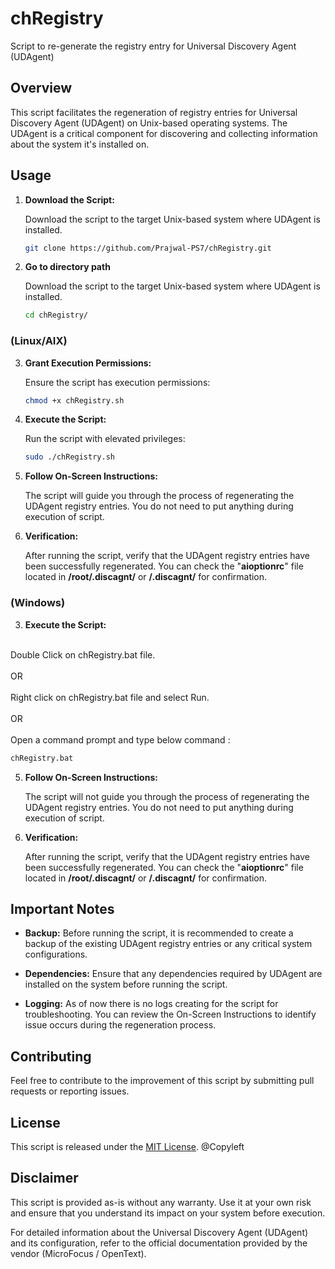 # chRegistry

Script to re-generate the registry entry for Universal Discovery Agent (UDAgent)
## Overview

This script facilitates the regeneration of registry entries for Universal Discovery Agent (UDAgent) on Unix-based operating systems. The UDAgent is a critical component for discovering and collecting information about the system it's installed on.

## Usage

1. **Download the Script:**

   Download the script to the target Unix-based system where UDAgent is installed.
      ```bash
   git clone https://github.com/Prajwal-PS7/chRegistry.git
   ```

2. **Go to directory path**

   Download the script to the target Unix-based system where UDAgent is installed.
      ```bash
   cd chRegistry/
   ```
### (Linux/AIX)

3. **Grant Execution Permissions:**

   Ensure the script has execution permissions:

   ```bash
   chmod +x chRegistry.sh
   ```

4. **Execute the Script:**

   Run the script with elevated privileges:

   ```bash
   sudo ./chRegistry.sh
   ```

5. **Follow On-Screen Instructions:**

   The script will guide you through the process of regenerating the UDAgent registry entries. You do not need to put anything during execution of script.

6. **Verification:**

   After running the script, verify that the UDAgent registry entries have been successfully regenerated. You can check the "**aioptionrc**" file located in **/root/.discagnt/** or **/.discagnt/** for confirmation.

### (Windows)

3. **Execute the Script:**
<br>
Double Click on chRegistry.bat file.
<br><br >OR <br><br>
Right click on chRegistry.bat file and select Run.
<br><br>OR <br><br>
Open a command prompt and type below command :

   ```bash
   chRegistry.bat
   ```
   

5. **Follow On-Screen Instructions:**

   The script will not guide you through the process of regenerating the UDAgent registry entries. You do not need to put anything during execution of script.

6. **Verification:**

   After running the script, verify that the UDAgent registry entries have been successfully regenerated. You can check the "**aioptionrc**" file located in **/root/.discagnt/** or **/.discagnt/** for confirmation.


## Important Notes

- **Backup:**
  Before running the script, it is recommended to create a backup of the existing UDAgent registry entries or any critical system configurations.

- **Dependencies:**
  Ensure that any dependencies required by UDAgent are installed on the system before running the script.

- **Logging:**
  As of now there is no logs creating for the script for troubleshooting. You can review the On-Screen Instructions to identify issue occurs during the regeneration process.

## Contributing

Feel free to contribute to the improvement of this script by submitting pull requests or reporting issues.

## License

This script is released under the [MIT License](LICENSE). @Copyleft 

## Disclaimer

This script is provided as-is without any warranty. Use it at your own risk and ensure that you understand its impact on your system before execution.

For detailed information about the Universal Discovery Agent (UDAgent) and its configuration, refer to the official documentation provided by the vendor (MicroFocus / OpenText).
